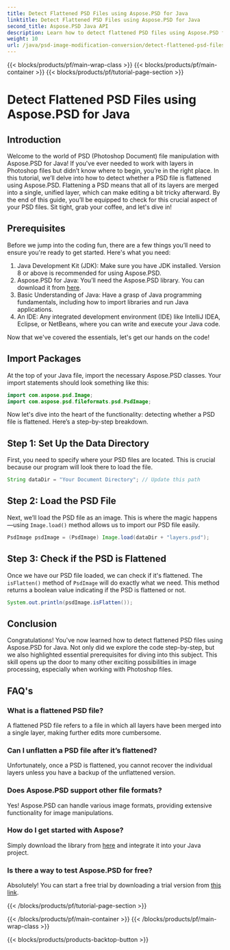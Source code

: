 ```yaml
---
title: Detect Flattened PSD Files using Aspose.PSD for Java
linktitle: Detect Flattened PSD Files using Aspose.PSD for Java
second_title: Aspose.PSD Java API
description: Learn how to detect flattened PSD files using Aspose.PSD for Java, step by step in this comprehensive tutorial.
weight: 10
url: /java/psd-image-modification-conversion/detect-flattened-psd-files/
---
```


{{< blocks/products/pf/main-wrap-class >}}
{{< blocks/products/pf/main-container >}}
{{< blocks/products/pf/tutorial-page-section >}}

# Detect Flattened PSD Files using Aspose.PSD for Java

## Introduction

Welcome to the world of PSD (Photoshop Document) file manipulation with Aspose.PSD for Java! If you've ever needed to work with layers in Photoshop files but didn’t know where to begin, you’re in the right place. In this tutorial, we’ll delve into how to detect whether a PSD file is flattened using Aspose.PSD. Flattening a PSD means that all of its layers are merged into a single, unified layer, which can make editing a bit tricky afterward. By the end of this guide, you’ll be equipped to check for this crucial aspect of your PSD files. Sit tight, grab your coffee, and let's dive in!

## Prerequisites

Before we jump into the coding fun, there are a few things you’ll need to ensure you're ready to get started. Here's what you need:

1. Java Development Kit (JDK): Make sure you have JDK installed. Version 8 or above is recommended for using Aspose.PSD.
2. Aspose.PSD for Java: You’ll need the Aspose.PSD library. You can download it from [here](https://releases.aspose.com/psd/java/).
3. Basic Understanding of Java: Have a grasp of Java programming fundamentals, including how to import libraries and run Java applications.
4. An IDE: Any integrated development environment (IDE) like IntelliJ IDEA, Eclipse, or NetBeans, where you can write and execute your Java code.

Now that we've covered the essentials, let's get our hands on the code!

## Import Packages

At the top of your Java file, import the necessary Aspose.PSD classes. Your import statements should look something like this:

```java
import com.aspose.psd.Image;
import com.aspose.psd.fileformats.psd.PsdImage;
```

Now let's dive into the heart of the functionality: detecting whether a PSD file is flattened. Here’s a step-by-step breakdown.

## Step 1: Set Up the Data Directory

First, you need to specify where your PSD files are located. This is crucial because our program will look there to load the file.

```java
String dataDir = "Your Document Directory"; // Update this path
```

## Step 2: Load the PSD File

Next, we’ll load the PSD file as an image. This is where the magic happens—using `Image.load()` method allows us to import our PSD file easily.

```java
PsdImage psdImage = (PsdImage) Image.load(dataDir + "layers.psd");
```

## Step 3: Check if the PSD is Flattened

Once we have our PSD file loaded, we can check if it's flattened. The `isFlatten()` method of `PsdImage` will do exactly what we need. This method returns a boolean value indicating if the PSD is flattened or not.

```java
System.out.println(psdImage.isFlatten());
```

## Conclusion

Congratulations! You've now learned how to detect flattened PSD files using Aspose.PSD for Java. Not only did we explore the code step-by-step, but we also highlighted essential prerequisites for diving into this subject. This skill opens up the door to many other exciting possibilities in image processing, especially when working with Photoshop files.

## FAQ's

### What is a flattened PSD file?
A flattened PSD file refers to a file in which all layers have been merged into a single layer, making further edits more cumbersome.

### Can I unflatten a PSD file after it’s flattened?
Unfortunately, once a PSD is flattened, you cannot recover the individual layers unless you have a backup of the unflattened version.

### Does Aspose.PSD support other file formats?
Yes! Aspose.PSD can handle various image formats, providing extensive functionality for image manipulations.

### How do I get started with Aspose?
Simply download the library from [here](https://releases.aspose.com/psd/java/) and integrate it into your Java project.

### Is there a way to test Aspose.PSD for free?
Absolutely! You can start a free trial by downloading a trial version from [this link](https://releases.aspose.com/).

{{< /blocks/products/pf/tutorial-page-section >}}

{{< /blocks/products/pf/main-container >}}
{{< /blocks/products/pf/main-wrap-class >}}

{{< blocks/products/products-backtop-button >}}
